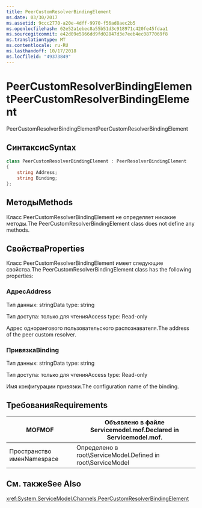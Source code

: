```yaml
---
title: PeerCustomResolverBindingElement
ms.date: 03/30/2017
ms.assetid: 9ccc2770-a20e-4dff-9970-f56ad8aec2b5
ms.openlocfilehash: 62e52a1ebec8a55b51d3c918971c420fe45fdaa1
ms.sourcegitcommit: e42d09e5966dd9fd02847d3e7eeb4ec0877069f8
ms.translationtype: MT
ms.contentlocale: ru-RU
ms.lasthandoff: 10/17/2018
ms.locfileid: "49373849"
---
```

# <a name="peercustomresolverbindingelement"></a><span data-ttu-id="a3db7-102">PeerCustomResolverBindingElement</span><span class="sxs-lookup"><span data-stu-id="a3db7-102">PeerCustomResolverBindingElement</span></span>
<span data-ttu-id="a3db7-103">PeerCustomResolverBindingElement</span><span class="sxs-lookup"><span data-stu-id="a3db7-103">PeerCustomResolverBindingElement</span></span>  
  
## <a name="syntax"></a><span data-ttu-id="a3db7-104">Синтаксис</span><span class="sxs-lookup"><span data-stu-id="a3db7-104">Syntax</span></span>  
```csharp
class PeerCustomResolverBindingElement : PeerResolverBindingElement
{  
    string Address;
    string Binding;
};
```  
  
## <a name="methods"></a><span data-ttu-id="a3db7-105">Методы</span><span class="sxs-lookup"><span data-stu-id="a3db7-105">Methods</span></span>  
 <span data-ttu-id="a3db7-106">Класс PeerCustomResolverBindingElement не определяет никакие методы.</span><span class="sxs-lookup"><span data-stu-id="a3db7-106">The PeerCustomResolverBindingElement class does not define any methods.</span></span>  
  
## <a name="properties"></a><span data-ttu-id="a3db7-107">Свойства</span><span class="sxs-lookup"><span data-stu-id="a3db7-107">Properties</span></span>  
 <span data-ttu-id="a3db7-108">Класс PeerCustomResolverBindingElement имеет следующие свойства.</span><span class="sxs-lookup"><span data-stu-id="a3db7-108">The PeerCustomResolverBindingElement class has the following properties:</span></span>  
  
### <a name="address"></a><span data-ttu-id="a3db7-109">Адрес</span><span class="sxs-lookup"><span data-stu-id="a3db7-109">Address</span></span>  
 <span data-ttu-id="a3db7-110">Тип данных: string</span><span class="sxs-lookup"><span data-stu-id="a3db7-110">Data type: string</span></span>  
  
 <span data-ttu-id="a3db7-111">Тип доступа: только для чтения</span><span class="sxs-lookup"><span data-stu-id="a3db7-111">Access type: Read-only</span></span>  
  
 <span data-ttu-id="a3db7-112">Адрес однорангового пользовательского распознавателя.</span><span class="sxs-lookup"><span data-stu-id="a3db7-112">The address of the peer custom resolver.</span></span>  
  
### <a name="binding"></a><span data-ttu-id="a3db7-113">Привязка</span><span class="sxs-lookup"><span data-stu-id="a3db7-113">Binding</span></span>  
 <span data-ttu-id="a3db7-114">Тип данных: string</span><span class="sxs-lookup"><span data-stu-id="a3db7-114">Data type: string</span></span>  
  
 <span data-ttu-id="a3db7-115">Тип доступа: только для чтения</span><span class="sxs-lookup"><span data-stu-id="a3db7-115">Access type: Read-only</span></span>  
  
 <span data-ttu-id="a3db7-116">Имя конфигурации привязки.</span><span class="sxs-lookup"><span data-stu-id="a3db7-116">The configuration name of the binding.</span></span>  
  
## <a name="requirements"></a><span data-ttu-id="a3db7-117">Требования</span><span class="sxs-lookup"><span data-stu-id="a3db7-117">Requirements</span></span>  
  
|<span data-ttu-id="a3db7-118">MOF</span><span class="sxs-lookup"><span data-stu-id="a3db7-118">MOF</span></span>|<span data-ttu-id="a3db7-119">Объявлено в файле Servicemodel.mof.</span><span class="sxs-lookup"><span data-stu-id="a3db7-119">Declared in Servicemodel.mof.</span></span>|  
|---------|-----------------------------------|  
|<span data-ttu-id="a3db7-120">Пространство имен</span><span class="sxs-lookup"><span data-stu-id="a3db7-120">Namespace</span></span>|<span data-ttu-id="a3db7-121">Определено в root\ServiceModel.</span><span class="sxs-lookup"><span data-stu-id="a3db7-121">Defined in root\ServiceModel</span></span>|  
  
## <a name="see-also"></a><span data-ttu-id="a3db7-122">См. также</span><span class="sxs-lookup"><span data-stu-id="a3db7-122">See Also</span></span>  
 <xref:System.ServiceModel.Channels.PeerCustomResolverBindingElement>
